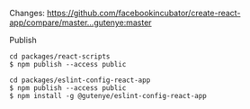 Changes: https://github.com/facebookincubator/create-react-app/compare/master...gutenye:master

Publish

```
cd packages/react-scripts
$ npm publish --access public

cd packages/eslint-config-react-app
$ npm publish --access public
$ npm install -g @gutenye/eslint-config-react-app
```
